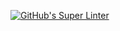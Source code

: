 [![GitHub's Super Linter](https://github.com/ICS2O-Programming-Joseph-K/Unit2-03-HTML-UserInput/workflows/GitHub's%20Super%20Linter/badge.svg)](https://github.com/ICS2O-Programming-Joseph-K/Unit2-03-HTML-UserInput/actions)